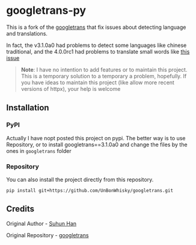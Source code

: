 # googletrans-py

This is a fork of the [googletrans](https://github.com/ssut/py-googletrans) that fix issues about detecting language and translations.

In fact, the v3.1.0a0 had problems to detect some languages like chinese traditional, and the 4.0.0rc1 had problems to translate small words like [this issue](https://github.com/ssut/py-googletrans/issues/394)

> **Note**: I have no intention to add features or to maintain this project. This is a temporary solution to a temporary a problem, hopefully. If you have ideas to maintain this project (like allow more recent versions of httpx), your help is welcome

## Installation

### PyPI

Actually I have nopt posted this project on pypi. The better way is to use Repository, or to install googletrans==3.1.0a0 and change the files by the ones in `googletrans` folder

### Repository

You can also install the project directly from this repository.

```shell
pip install git+https://github.com/UnBonWhisky/googletrans.git
```

## Credits

Original Author - [Suhun Han](https://github.com/ssut)

Original Repository - [googletrans](https://github.com/ssut/py-googletrans)
